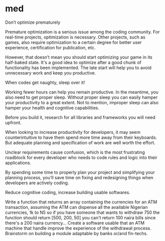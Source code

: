 # med
Don’t optimize prematurely

Premature optimization is a serious issue among the coding community. For real-time projects, optimization is necessary. Other projects, such as games, also require optimization to a certain degree for better user experience, certification for publication, etc.

However, that doesn’t mean you should start optimizing your game in its half-baked state. It's a good idea to optimize after a good chunk of functionality has been implemented. The late start will help you to avoid unnecessary work and keep you productive.





When codes get naughty, sleep over it!

Working fewer hours can help you remain productive. In the meantime, you also need to get proper sleep. Without proper sleep you can easily hamper your productivity to a great extent. Not to mention, improper sleep can also hamper your health and cognitive capabilities.



Before you build it, research for all libraries and frameworks you will need upfront.

When looking to increase productivity for developers, it may seem counterintuitive to have them spend more time away from their keyboards. But adequate planning and specification of work are well worth the effort.



Unclear requirements cause confusion, which is the most frustrating roadblock for every developer who needs to code rules and logic into their applications.



By spending some time to properly plan your project and simplifying your planning process, you’ll save time on fixing and redesigning things when developers are actively coding.





Reduce cognitive coding, increase building usable softwares.

Write a function that returns an array containing the currencies  for an ATM transaction, assuming the ATM can dispense all the available Nigerian currencies, 1k to N5 so if you have someone that wants to withdraw 750 the function should return [500, 200, 50] you can't return 100 naira bills since there's a 200 naira currency...
Create a software usable that an ATM machine that handle improve the experience of the withdrawal process.
Brainstorm on building a module adaptable by banks or/and fin-techs.
